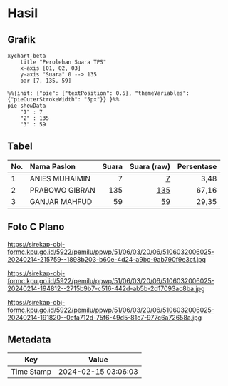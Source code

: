 # Hasil

## Grafik

```mermaid
xychart-beta
    title "Perolehan Suara TPS"
    x-axis [01, 02, 03]
    y-axis "Suara" 0 --> 135
    bar [7, 135, 59]
```

```mermaid
%%{init: {"pie": {"textPosition": 0.5}, "themeVariables": {"pieOuterStrokeWidth": "5px"}} }%%
pie showData
    "1" : 7
    "2" : 135
    "3" : 59
```

## Tabel

| No. | Nama Paslon    | Suara | Suara (raw) | Persentase |
|:--- |:-------------- | -----:| -----------:| ----------:|
| 1   | ANIES MUHAIMIN | 7     | [7][p-1]    | 3,48       |
| 2   | PRABOWO GIBRAN | 135   | [135][p-2]  | 67,16      |
| 3   | GANJAR MAHFUD  | 59    | [59][p-3]   | 29,35      |


[p-1]: https://github.com/gigit-pemilu/pemilu-2024-51-bali/blob/main/pilpres/hitung-suara/sub/51-bali/sub/06-bangli/sub/03-tembuku/sub/2006-peninjoan/sub/025-tps/sub/paslon-1.txt
[p-2]: https://github.com/gigit-pemilu/pemilu-2024-51-bali/blob/main/pilpres/hitung-suara/sub/51-bali/sub/06-bangli/sub/03-tembuku/sub/2006-peninjoan/sub/025-tps/sub/paslon-2.txt
[p-3]: https://github.com/gigit-pemilu/pemilu-2024-51-bali/blob/main/pilpres/hitung-suara/sub/51-bali/sub/06-bangli/sub/03-tembuku/sub/2006-peninjoan/sub/025-tps/sub/paslon-3.txt

## Foto C Plano

https://sirekap-obj-formc.kpu.go.id/5922/pemilu/ppwp/51/06/03/20/06/5106032006025-20240214-215759--1898b203-b60e-4d24-a9bc-9ab790f9e3cf.jpg

https://sirekap-obj-formc.kpu.go.id/5922/pemilu/ppwp/51/06/03/20/06/5106032006025-20240214-194812--2715b9b7-c516-442d-ab5b-2d17093ac8ba.jpg

https://sirekap-obj-formc.kpu.go.id/5922/pemilu/ppwp/51/06/03/20/06/5106032006025-20240214-191820--0efa712d-75f6-49d5-81c7-977c6a72658a.jpg


## Metadata

| Key        | Value               |
| ---------- | ------------------- |
| Time Stamp | 2024-02-15 03:06:03 |



